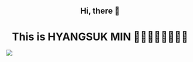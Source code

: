 <div align = center><h2> Hi, there 👋 </h2>

<h1> This is HYANGSUK MIN 🏃‍♀️🏃‍♀️🤸‍♀️🤸‍♀️ </h1></div>

<img src="https://img.shields.io/badge/Python-3766AB?style=flat-square&logo=Python&logoColor=white"/></a>

<!--
**HyangsukMin/HyangsukMin** is a ✨ _special_ ✨ repository because its `README.md` (this file) appears on your GitHub profile.

Here are some ideas to get you started:

- 🔭 I’m currently working on ...
- 🌱 I’m currently learning ...
- 👯 I’m looking to collaborate on ...
- 🤔 I’m looking for help with ...
- 💬 Ask me about ...
- 📫 How to reach me: ...
- 😄 Pronouns: ...
- ⚡ Fun fact: ...
-->
